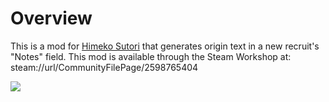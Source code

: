 # Overview
This is a mod for [Himeko Sutori](https://himekosutori.com/) that generates origin text in a new recruit's "Notes" field. This mod is available through the Steam Workshop at:     steam://url/CommunityFilePage/2598765404

![](https://thumbs.gfycat.com/DelayedPalatableJuliabutterfly-size_restricted.gif)
